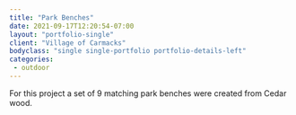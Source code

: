 ```yaml
---
title: "Park Benches"
date: 2021-09-17T12:20:54-07:00
layout: "portfolio-single"
client: "Village of Carmacks"
bodyclass: "single single-portfolio portfolio-details-left"
categories:
 - outdoor
---
```

For this project a set of 9 matching park benches were created from Cedar wood.
